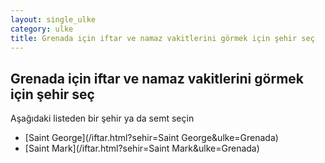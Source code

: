 ```yaml
---
layout: single_ulke
category: ulke
title: Grenada için iftar ve namaz vakitlerini görmek için şehir seç
---
```



## Grenada için iftar ve namaz vakitlerini görmek için şehir seç

Aşağıdaki listeden bir şehir ya da semt seçin


* [Saint George](/iftar.html?sehir=Saint George&ulke=Grenada)
* [Saint Mark](/iftar.html?sehir=Saint Mark&ulke=Grenada)
